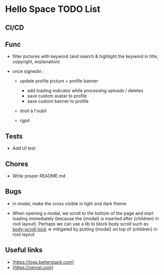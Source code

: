 # Hello Space TODO List

## CI/CD

## Func

- filter pictures with keyword (and search & highlight the keyword in title, copyright, explanation)

- once signedin :

  - update profile picture + profile banner

    - add loading indicator while processing uploads / deletes
    - save custom avatar to profile
    - save custom banner to profile

  - droit à l'oubli
  - rgpd

## Tests

- Add UI test

## Chores

- Write proper README.md

## Bugs

- in modal, make the cross visible in light and dark theme

- When opening a modal, we scroll to the bottom of the page and start loading immediately (because the {modal} is inserted after {children} in root layout). Perhaps we can use a lib to block body scroll such as [body-scroll-lock](https://www.npmjs.com/package/body-scroll-lock) => mitigated by putting {modal} on top of {children} in root layout

## Useful links

- [https://logs.betterstack.com]
- [https://vercel.com]
